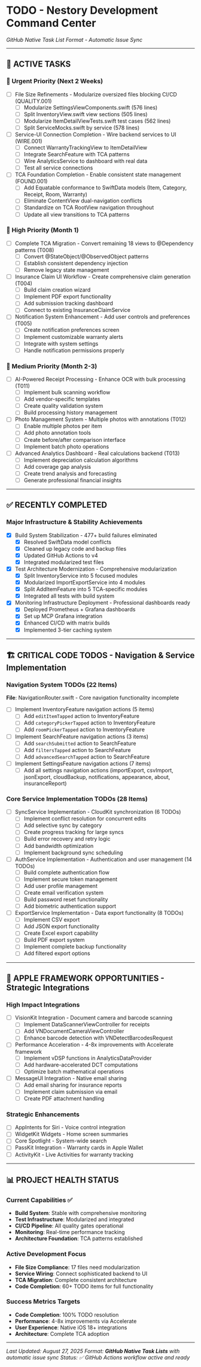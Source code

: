 # TODO - Nestory Development Command Center
*GitHub Native Task List Format - Automatic Issue Sync*

---

## 🎯 **ACTIVE TASKS**

<!-- Testing GitHub native TODO integration -->

### 🚨 Urgent Priority (Next 2 Weeks)
- [ ] File Size Refinements - Modularize oversized files blocking CI/CD (QUALITY.001)
  - [ ] Modularize SettingsViewComponents.swift (576 lines)
  - [ ] Split InventoryView.swift view sections (505 lines)
  - [ ] Modularize ItemDetailViewTests.swift test cases (562 lines)
  - [ ] Split ServiceMocks.swift by service (578 lines)

- [ ] Service-UI Connection Completion - Wire backend services to UI (WIRE.001)
  - [ ] Connect WarrantyTrackingView to ItemDetailView
  - [ ] Integrate SearchFeature with TCA patterns
  - [ ] Wire AnalyticsService to dashboard with real data
  - [ ] Test all service connections

- [ ] TCA Foundation Completion - Enable consistent state management (FOUND.001)
  - [ ] Add Equatable conformance to SwiftData models (Item, Category, Receipt, Room, Warranty)
  - [ ] Eliminate ContentView dual-navigation conflicts
  - [ ] Standardize on TCA RootView navigation throughout
  - [ ] Update all view transitions to TCA patterns

### 🔄 High Priority (Month 1)
- [ ] Complete TCA Migration - Convert remaining 18 views to @Dependency patterns (T008)
  - [ ] Convert @StateObject/@ObservedObject patterns
  - [ ] Establish consistent dependency injection
  - [ ] Remove legacy state management

- [ ] Insurance Claim UI Workflow - Create comprehensive claim generation (T004)
  - [ ] Build claim creation wizard
  - [ ] Implement PDF export functionality
  - [ ] Add submission tracking dashboard
  - [ ] Connect to existing InsuranceClaimService

- [ ] Notification System Enhancement - Add user controls and preferences (T005)
  - [ ] Create notification preferences screen
  - [ ] Implement customizable warranty alerts
  - [ ] Integrate with system settings
  - [ ] Handle notification permissions properly

### 🚀 Medium Priority (Month 2-3)
- [ ] AI-Powered Receipt Processing - Enhance OCR with bulk processing (T011)
  - [ ] Implement bulk scanning workflow
  - [ ] Add vendor-specific templates
  - [ ] Create quality validation system
  - [ ] Build processing history management

- [ ] Photo Management System - Multiple photos with annotations (T012)
  - [ ] Enable multiple photos per item
  - [ ] Add photo annotation tools
  - [ ] Create before/after comparison interface
  - [ ] Implement batch photo operations

- [ ] Advanced Analytics Dashboard - Real calculations backend (T013)
  - [ ] Implement depreciation calculation algorithms
  - [ ] Add coverage gap analysis
  - [ ] Create trend analysis and forecasting
  - [ ] Generate professional financial insights

---

## ✅ **RECENTLY COMPLETED**

### Major Infrastructure & Stability Achievements
- [x] Build System Stabilization - 477+ build failures eliminated
  - [x] Resolved SwiftData model conflicts
  - [x] Cleaned up legacy code and backup files
  - [x] Updated GitHub Actions to v4
  - [x] Integrated modularized test files

- [x] Test Architecture Modernization - Comprehensive modularization
  - [x] Split InventoryService into 5 focused modules
  - [x] Modularized ImportExportService into 4 modules
  - [x] Split AddItemFeature into 5 TCA-specific modules
  - [x] Integrated all tests with build system

- [x] Monitoring Infrastructure Deployment - Professional dashboards ready
  - [x] Deployed Prometheus + Grafana dashboards
  - [x] Set up MCP Grafana integration
  - [x] Enhanced CI/CD with matrix builds
  - [x] Implemented 3-tier caching system

---

## 🏗️ **CRITICAL CODE TODOS** - Navigation & Service Implementation

### Navigation System TODOs (22 Items)
**File**: NavigationRouter.swift - Core navigation functionality incomplete

- [ ] Implement InventoryFeature navigation actions (5 items)
  - [ ] Add `editItemTapped` action to InventoryFeature
  - [ ] Add `categoryPickerTapped` action to InventoryFeature  
  - [ ] Add `roomPickerTapped` action to InventoryFeature

- [ ] Implement SearchFeature navigation actions (3 items)
  - [ ] Add `searchSubmitted` action to SearchFeature
  - [ ] Add `filtersTapped` action to SearchFeature
  - [ ] Add `advancedSearchTapped` action to SearchFeature

- [ ] Implement SettingsFeature navigation actions (7 items)
  - [ ] Add all settings navigation actions (importExport, csvImport, jsonExport, cloudBackup, notifications, appearance, about, insuranceReport)

### Core Service Implementation TODOs (28 Items)

- [ ] SyncService Implementation - CloudKit synchronization (6 TODOs)
  - [ ] Implement conflict resolution for concurrent edits
  - [ ] Add selective sync by category
  - [ ] Create progress tracking for large syncs
  - [ ] Build error recovery and retry logic
  - [ ] Add bandwidth optimization
  - [ ] Implement background sync scheduling

- [ ] AuthService Implementation - Authentication and user management (14 TODOs)
  - [ ] Build complete authentication flow
  - [ ] Implement secure token management
  - [ ] Add user profile management
  - [ ] Create email verification system
  - [ ] Build password reset functionality
  - [ ] Add biometric authentication support

- [ ] ExportService Implementation - Data export functionality (8 TODOs)
  - [ ] Implement CSV export
  - [ ] Add JSON export functionality
  - [ ] Create Excel export capability
  - [ ] Build PDF export system
  - [ ] Implement complete backup functionality
  - [ ] Add filtered export options

---

## 🍎 **APPLE FRAMEWORK OPPORTUNITIES** - Strategic Integrations

### High Impact Integrations
- [ ] VisionKit Integration - Document camera and barcode scanning
  - [ ] Implement DataScannerViewController for receipts
  - [ ] Add VNDocumentCameraViewController
  - [ ] Enhance barcode detection with VNDetectBarcodesRequest

- [ ] Performance Acceleration - 4-8x improvements with Accelerate framework
  - [ ] Implement vDSP functions in AnalyticsDataProvider
  - [ ] Add hardware-accelerated DCT computations
  - [ ] Optimize batch mathematical operations

- [ ] MessageUI Integration - Native email sharing
  - [ ] Add email sharing for insurance reports
  - [ ] Implement claim submission via email
  - [ ] Create PDF attachment handling

### Strategic Enhancements
- [ ] AppIntents for Siri - Voice control integration
- [ ] WidgetKit Widgets - Home screen summaries
- [ ] Core Spotlight - System-wide search
- [ ] PassKit Integration - Warranty cards in Apple Wallet
- [ ] ActivityKit - Live Activities for warranty tracking

---

## 📊 **PROJECT HEALTH STATUS**

### Current Capabilities ✅
- **Build System**: Stable with comprehensive monitoring
- **Test Infrastructure**: Modularized and integrated
- **CI/CD Pipeline**: All quality gates operational
- **Monitoring**: Real-time performance tracking
- **Architecture Foundation**: TCA patterns established

### Active Development Focus
- **File Size Compliance**: 17 files need modularization
- **Service Wiring**: Connect sophisticated backend to UI
- **TCA Migration**: Complete consistent architecture
- **Code Completion**: 60+ TODO items for full functionality

### Success Metrics Targets
- **Code Completion**: 100% TODO resolution
- **Performance**: 4-8x improvements via Accelerate
- **User Experience**: Native iOS 18+ integrations
- **Architecture**: Complete TCA adoption

---

*Last Updated: August 27, 2025*
*Format: **GitHub Native Task Lists** with automatic issue sync*
*Status: ✅ GitHub Actions workflow active and ready*